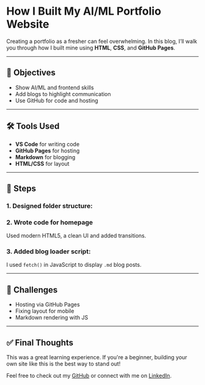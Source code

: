 # How I Built My AI/ML Portfolio Website

Creating a portfolio as a fresher can feel overwhelming. In this blog, I’ll walk you through how I built mine using **HTML**, **CSS**, and **GitHub Pages**.

---

## 🎯 Objectives

- Show AI/ML and frontend skills
- Add blogs to highlight communication
- Use GitHub for code and hosting

---

## 🛠️ Tools Used

- **VS Code** for writing code
- **GitHub Pages** for hosting
- **Markdown** for blogging
- **HTML/CSS** for layout

---

## 🚀 Steps

### 1. Designed folder structure:



### 2. Wrote code for homepage
Used modern HTML5, a clean UI and added transitions.

### 3. Added blog loader script:
I used `fetch()` in JavaScript to display `.md` blog posts.

---

## 📌 Challenges

- Hosting via GitHub Pages
- Fixing layout for mobile
- Markdown rendering with JS

---

## ✅ Final Thoughts

This was a great learning experience. If you're a beginner, building your own site like this is the best way to stand out!

Feel free to check out my [GitHub](https://github.com/shraddha-gurav-ai) or connect with me on [LinkedIn](https://linkedin.com/in/shraddha-gurav-090979373).

